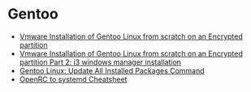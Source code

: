 # Gentoo

- [Vmware Installation of Gentoo Linux from scratch on an Encrypted partition](https://medium.com/@steensply/vmware-installation-of-gentoo-linux-from-scratch-on-an-encrypted-partition-9e4665f638e2)
- [Vmware Installation of Gentoo Linux from scratch on an Encrypted partition Part 2: i3 windows manager installation](https://medium.com/@steensply/vmware-installation-of-gentoo-linux-from-scratch-on-an-encrypted-partition-part-2-i3-windows-89be465b3ad3)
- [Gentoo Linux: Update All Installed Packages Command](https://www.cyberciti.biz/faq/gentoo-update-all-installed-packages-command/)
- [OpenRC to systemd Cheatsheet](https://wiki.gentoo.org/wiki/OpenRC_to_systemd_Cheatsheet)
